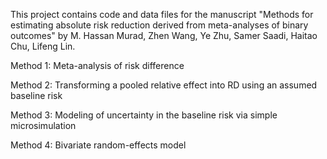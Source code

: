 This project contains code and data files for the manuscript "Methods for estimating absolute risk reduction derived from meta-analyses of binary outcomes" by M. Hassan Murad, Zhen Wang, Ye Zhu, Samer Saadi, Haitao Chu, Lifeng Lin.

Method 1: Meta-analysis of risk difference

Method 2: Transforming a pooled relative effect into RD using an assumed baseline risk

Method 3: Modeling of uncertainty in the baseline risk via simple microsimulation

Method 4: Bivariate random-effects model
